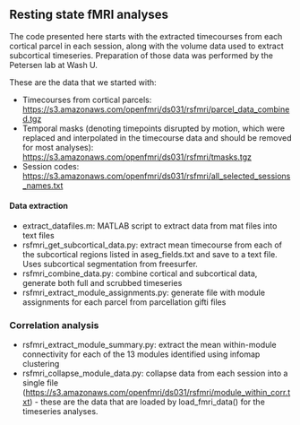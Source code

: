 ## Resting state fMRI analyses

The code presented here starts with the extracted timecourses from each cortical parcel in each session, along with the volume data used to extract subcortical timeseries.  Preparation of those data was performed by the Petersen lab at Wash U.

These are the data that we started with:

* Timecourses from cortical parcels: https://s3.amazonaws.com/openfmri/ds031/rsfmri/parcel_data_combined.tgz
* Temporal masks (denoting timepoints disrupted by motion, which were replaced and interpolated in the timecourse data and should be removed for most analyses): https://s3.amazonaws.com/openfmri/ds031/rsfmri/tmasks.tgz
* Session codes: https://s3.amazonaws.com/openfmri/ds031/rsfmri/all_selected_sessions_names.txt

#### Data extraction

* extract_datafiles.m: MATLAB script to extract data from mat files into text files
* rsfmri_get_subcortical_data.py: extract mean timecourse from each of the subcortical regions listed in aseg_fields.txt and save to a text file.  Uses subcortical segmentation from freesurfer.
* rsfmri_combine_data.py: combine cortical and subcortical data, generate both full and scrubbed timeseries
* rsfmri_extract_module_assignments.py: generate file with module assignments for each parcel from parcellation gifti files

### Correlation analysis

* rsfmri_extract_module_summary.py: extract the mean within-module connectivity for each of the 13 modules identified using infomap clustering
* rsfmri_collapse_module_data.py: collapse data from each session into a single file (https://s3.amazonaws.com/openfmri/ds031/rsfmri/module_within_corr.txt) - these are the data that are loaded by load_fmri_data() for the timeseries analyses.
